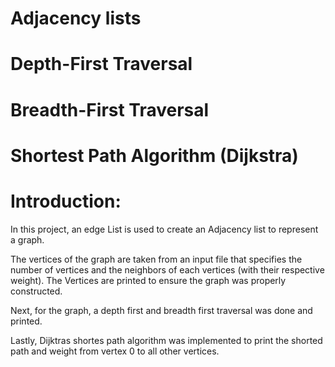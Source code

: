 Adjacency lists
======
Depth-First Traversal
======
Breadth-First Traversal
======
Shortest Path Algorithm (Dijkstra)
======

Introduction:
======

In this project, an edge List is used to create an Adjacency list to represent a
graph.

The vertices of the graph are taken from an input file that specifies the 
number of vertices and the neighbors of each vertices (with their respective 
weight).
The Vertices are printed to ensure the graph was properly constructed. 

Next, for the graph, a depth first and breadth first traversal was done and 
printed.

Lastly, Dijktras shortes path algorithm was implemented to print the shorted 
path and weight from vertex 0 to all other vertices.  
